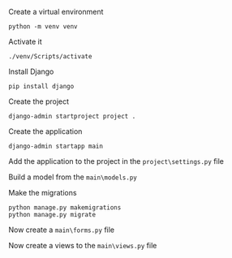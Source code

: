 Create a virtual environment
    
    python -m venv venv

Activate it

    ./venv/Scripts/activate

Install Django

    pip install django

Create the project

    django-admin startproject project .

Create the application

    django-admin startapp main

Add the application to the project in the `project\settings.py` file

Build a model from the `main\models.py`

Make the migrations

    python manage.py makemigrations
    python manage.py migrate

Now create a `main\forms.py` file

Now create a views to the `main\views.py` file          